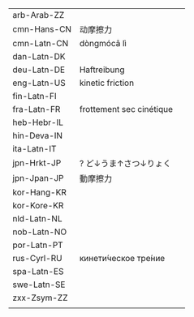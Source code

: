 | | | |
|-|-|-|
| arb-Arab-ZZ |  |  |
| cmn-Hans-CN | 动摩擦力 |  |
| cmn-Latn-CN | dòngmócā lì |  |
| dan-Latn-DK |  |  |
| deu-Latn-DE | Haftreibung |  |
| eng-Latn-US | kinetic friction |  |
| fin-Latn-FI |  |  |
| fra-Latn-FR | frottement sec cinétique |  |
| heb-Hebr-IL |  |  |
| hin-Deva-IN |  |  |
| ita-Latn-IT |  |  |
| jpn-Hrkt-JP | ? ど↓うま↑さつ↓りょく |  |
| jpn-Jpan-JP | 動摩擦力 |  |
| kor-Hang-KR |  |  |
| kor-Kore-KR |  |  |
| nld-Latn-NL |  |  |
| nob-Latn-NO |  |  |
| por-Latn-PT |  |  |
| rus-Cyrl-RU | кинети́ческое тре́ние |  |
| spa-Latn-ES |  |  |
| swe-Latn-SE |  |  |
| zxx-Zsym-ZZ |  |  |
|  |  |  |

